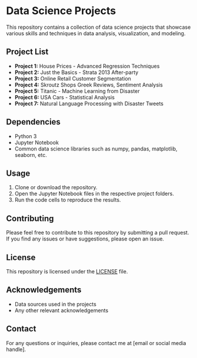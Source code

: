 # Data Science Projects

This repository contains a collection of data science projects that showcase various skills and techniques in data analysis, visualization, and modeling.

## Project List
- **Project 1:** House Prices - Advanced Regression Techniques
- **Project 2:** Just the Basics - Strata 2013 After-party
- **Project 3:** Online Retail Customer Segmentation
- **Project 4:** Skroutz Shops Greek Reviews, Sentiment Analysis
- **Project 5:** Titanic - Machine Learning from Disaster
- **Project 6:** USA Cars - Statistical Analysis
- **Project 7:** Natural Language Processing with Disaster Tweets

## Dependencies
- Python 3
- Jupyter Notebook
- Common data science libraries such as numpy, pandas, matplotlib, seaborn, etc.

## Usage
1. Clone or download the repository.
2. Open the Jupyter Notebook files in the respective project folders.
3. Run the code cells to reproduce the results.

## Contributing
Please feel free to contribute to this repository by submitting a pull request. If you find any issues or have suggestions, please open an issue.

## License
This repository is licensed under the [LICENSE](https://github.com/yourusername/yourrepo/blob/master/LICENSE) file.

## Acknowledgements
- Data sources used in the projects
- Any other relevant acknowledgements

## Contact
For any questions or inquiries, please contact me at [email or social media handle].
